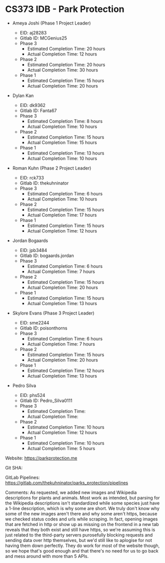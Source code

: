 

# CS373 IDB - Park Protection

- Ameya Joshi (Phase 1 Project Leader)
	- EID: aj28283
	- Gitlab ID: MCGenius25
	- Phase 3
		- Estimated Completion Time: 20 hours
		- Actual Completion Time: 12 hours
	- Phase 2
		- Estimated Completion Time: 20 hours
		- Actual Completion Time: 30 hours
	- Phase 1
		- Estimated Completion Time: 15 hours
		- Actual Completion Time: 20 hours

- Dylan Kan
	- EID: dk9362
	- Gitlab ID: Fanta67
	- Phase 3
		- Estimated Completion Time: 8 hours
		- Actual Completion Time: 10 hours
	- Phase 2
		- Estimated Completion Time: 15 hours
		- Actual Completion Time: 15 hours
	- Phase 1
		- Estimated Completion Time: 13 hours
		- Actual Completion Time: 10 hours

- Roman Kuhn (Phase 2 Project Leader)
	- EID: rck733
	- Gitlab ID: thekuhninator
	- Phase 3
		- Estimated Completion Time: 6 hours
		- Actual Completion Time: 10 hours
	- Phase 2
		- Estimated Completion Time: 15 hours
		- Actual Completion Time: 17 hours
	- Phase 1
		- Estimated Completion Time: 15 hours
		- Actual Completion Time: 12 hours

- Jordan Bogaards
	- EID: jpb3484
	- Gitlab ID: bogaards.jordan
	- Phase 3
		- Estimated Completion Time: 6 hours
		- Actual Completion Time: 7 hours
	- Phase 2
		- Estimated Completion Time: 15 hours
		- Actual Completion Time: 20 hours
	- Phase 1
		- Estimated Completion Time: 15 hours
		- Actual Completion Time: 13 hours

- Skylore Evans (Phase 3 Project Leader)
	- EID: sme2244
	- Gitlab ID: poisonthorns
	- Phase 3
		- Estimated Completion Time: 6 hours
		- Actual Completion Time: 7 hours
	- Phase 2
		- Estimated Completion Time: 15 hours
		- Actual Completion Time: 20 hours
	- Phase 1
		- Estimated Completion Time: 12 hours
		- Actual Completion Time: 13 hours

- Pedro Silva
	- EID: phs524
	- Gitlab ID: Pedro_Silva0111
	- Phase 3
		- Estimated Completion Time: 
		- Actual Completion Time: 
	- Phase 2
		- Estimated Completion Time: 10 hours
		- Actual Completion Time: 12 hours
	- Phase 1
		- Estimated Completion Time: 10 hours
		- Actual Completion Time: 5 hours


Website: https://parkprotection.me

Git SHA: 

GitLab Pipelines: https://gitlab.com/thekuhninator/parks_protection/pipelines

Comments:	As requested, we added new images and Wikipedia descriptions for plants and animals.
			Most work as intended, but parsing for the Wikipedia descriptions isn't standardized 
			while some species just have a 1-line description, which is why some
			are short. We truly don't know why some of the new images aren't there and why some aren't
			https, because we checked status codes and urls while scraping. In fact, opening images
			that are fetched in http or show up as missing on the frontend in a new tab reveals that
			they both exist and still have https, so we're assuming this is just related to the
			third-party servers purosefully blocking requests and sending data over http themselves,
			but we'd still like to aplogise for not having them down perfectly. They do work for most
			of the website though, so we hope that's good enough and that there's no need for us to
			go back and mess around with more than 5 APIs.

